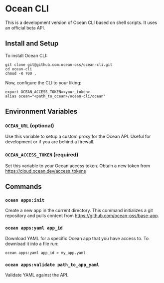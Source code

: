 # Ocean CLI

This is a development version of Ocean CLI based on shell scripts. It uses an official beta API.

## Install and Setup

To install Ocean CLI:

```shell
git clone git@github.com:ocean-oss/ocean-cli.git
cd ocean-cli
chmod -R 700 .
```

Now, configure the CLI to your liking:

```shell
export OCEAN_ACCESS_TOKEN=<your_token>
alias ocean="<path_to_ocean>/ocean-cli/ocean"
```

## Environment Variables

### `OCEAN_URL` (optional)

Use this variable to setup a custom proxy for the Ocean API. Useful for development or if you are behind a firewall.

### `OCEAN_ACCESS_TOKEN` (required)

Set this variable to your Ocean access token. Obtain a new token from https://cloud.ocean.dev/access_tokens

## Commands

### `ocean apps:init`

Create a new app in the current directory. This command initializes a git repository and pulls content from https://github.com/ocean-oss/base-app.

### `ocean apps:yaml app_id`

Download YAML for a specific Ocean app that you have access to. To download it into a file run:

```shell
ocean apps:yaml app_id > my_app.yaml
```

### `ocean apps:validate path_to_app_yaml`

Validate YAML against the API.

